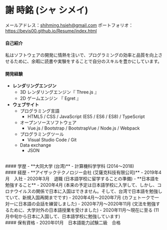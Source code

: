 # 謝 時銘 (シャ シメイ)
メールアドレス：shihming.hsieh@gmail.com
ポートフォリオ：https://bevis00.github.io/Resume/index.html 
<br>
#### 自己紹介
私はソフトウェアの開発に情熱を注いで、プログラミングの効率と品質を向上させるために、余暇に読書や実験をすることで自分のスキルを豊かにしています。
<br>
#### 開発経験
- **レンダリングエンジン**
  - 3D レンダリングエンジン『 Three.js 』
  - 2D ゲームエンジン 『 Egret 』
- **ウェブサイト**
  -  プログラミング言語
     - HTML5 / CSS / JavaScript (ES5 / ES6 / ES8) / TypeScript 
  - オープンソースソフトウェア
     - Vue.js / Bootstrap / BootstrapVue / Node.js / Webpack
  - プログラミングツール
     - Visual Studio Code / Git
  - Data exchange
     - JSON
<br>
#### 学歴
 - **大同大学 (台湾)**
   - 計算機科学学科 (2014～2018)
<br>
#### 経歴
- **アイザックテクノロジー会社 (艾薩克科技有限公司)**
  - 2019年4月　入社
  - 2020年3月　退職 (日本語学校に留学することの準備)
- **日本語を勉強すること**
  - 2020年4月 (本来の予定は日本語学校に入学して、しかし、コロナウイルスの関係で日本に入国はできません。そして、台湾で日本語を勉強していて、新規入国再開までです) 
  - 2020年4月～2020年7月 (カフェトークで一対一に日本語の会話を練習しました) 
  - 2020年7月～2020年11月 (文法を勉強するために、大学対外の日本語授業を受けました)
  - 2020年11月～現在に至る (11月中旬から日本に入国して、日本語学校に勉強しています)
<br>
#### 保有資格
 - 2020年01月　日本語能力試験二級　合格